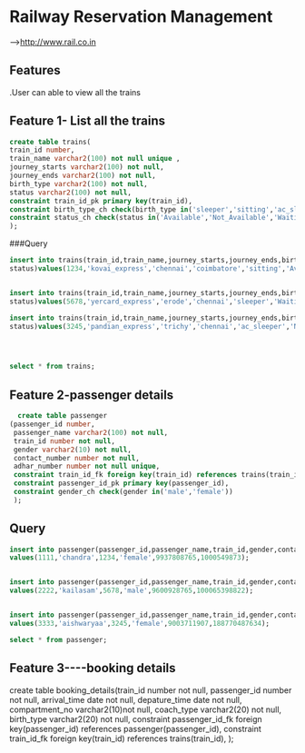 # Railway Reservation Management
-->http://www.rail.co.in
## Features
.User can able to view all the trains 

## Feature 1- List all the trains 
```sql
create table trains(
train_id number,
train_name varchar2(100) not null unique ,
journey_starts varchar2(100) not null,
journey_ends varchar2(100) not null,
birth_type varchar2(100) not null,
status varchar2(100) not null,
constraint train_id_pk primary key(train_id),
constraint birth_type_ch check(birth_type in('sleeper','sitting','ac_sleeper','ac_sitting')),
constraint status_ch check(status in('Available','Not_Available','Waiting_List'))
);

```

###Query
```sql
insert into trains(train_id,train_name,journey_starts,journey_ends,birth_type,
status)values(1234,'kovai_express','chennai','coimbatore','sitting','Available');


insert into trains(train_id,train_name,journey_starts,journey_ends,birth_type,
status)values(5678,'yercard_express','erode','chennai','sleeper','Waiting_List');

insert into trains(train_id,train_name,journey_starts,journey_ends,birth_type,
status)values(3245,'pandian_express','trichy','chennai','ac_sleeper','Not_Available');




select * from trains;
```

## Feature 2-passenger details 
```sql
  create table passenger
(passenger_id number,
 passenger_name varchar2(100) not null,
 train_id number not null,
 gender varchar2(10) not null,
 contact_number number not null,
 adhar_number number not null unique,
 constraint train_id_fk foreign key(train_id) references trains(train_id),
 constraint passenger_id_pk primary key(passenger_id),
 constraint gender_ch check(gender in('male','female'))
 );
  ```
  ## Query 
  ```sql
 insert into passenger(passenger_id,passenger_name,train_id,gender,contact_number,adhar_number)
 values(1111,'chandra',1234,'female',9937808765,1000549873);
 
 
  insert into passenger(passenger_id,passenger_name,train_id,gender,contact_number,adhar_number)
 values(2222,'kailasam',5678,'male',9600928765,100065398822);
 
 
 insert into passenger(passenger_id,passenger_name,train_id,gender,contact_number,adhar_number)
 values(3333,'aishwaryaa',3245,'female',9003711907,188770487634);
 
 select * from passenger;
  ```
   
 
  
  
  ## Feature 3----booking details 
  
   create table booking_details(train_id number not null,
  passenger_id number not null,
  arrival_time date not null,
  depature_time date not null,
  compartment_no varchar2(10)not null,
  coach_type varchar2(20) not null,
  birth_type varchar2(20) not null,
  constraint passenger_id_fk foreign key(passenger_id) references passenger(passenger_id),
  constraint train_id_fk foreign key(train_id) references trains(train_id),
  );
  
  
  
  
  
  
  
